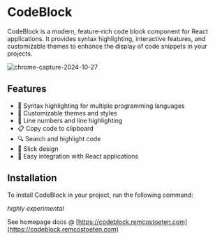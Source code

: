 # CodeBlock

CodeBlock is a modern, feature-rich code block component for React applications. It provides syntax highlighting, interactive features, and customizable themes to enhance the display of code snippets in your projects.

![chrome-capture-2024-10-27](https://github.com/user-attachments/assets/6d4c698b-484f-4d62-822a-a4307b87e137)

## Features

- 🌈 Syntax highlighting for multiple programming languages
- 🎨 Customizable themes and styles
- 🔢 Line numbers and line highlighting
- 📋 Copy code to clipboard
- 🔍 Search and highlight code
- 📱 Slick design
- 🚀 Easy integration with React applications

## Installation

To install CodeBlock in your project, run the following command:

_highly experimental_

See homepage docs @ [https://codeblock.remcostoeten.com](https://codeblock.remcostoeten.com)
